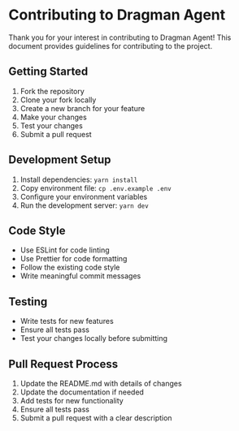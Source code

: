 # Contributing to Dragman Agent

Thank you for your interest in contributing to Dragman Agent! This document provides guidelines for contributing to the project.

## Getting Started

1. Fork the repository
2. Clone your fork locally
3. Create a new branch for your feature
4. Make your changes
5. Test your changes
6. Submit a pull request

## Development Setup

1. Install dependencies: `yarn install`
2. Copy environment file: `cp .env.example .env`
3. Configure your environment variables
4. Run the development server: `yarn dev`

## Code Style

- Use ESLint for code linting
- Use Prettier for code formatting
- Follow the existing code style
- Write meaningful commit messages

## Testing

- Write tests for new features
- Ensure all tests pass
- Test your changes locally before submitting

## Pull Request Process

1. Update the README.md with details of changes
2. Update the documentation if needed
3. Add tests for new functionality
4. Ensure all tests pass
5. Submit a pull request with a clear description
